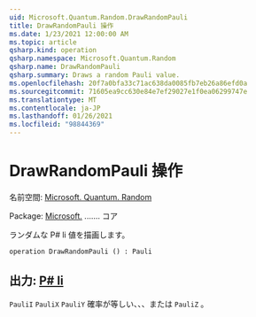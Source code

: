 ```yaml
---
uid: Microsoft.Quantum.Random.DrawRandomPauli
title: DrawRandomPauli 操作
ms.date: 1/23/2021 12:00:00 AM
ms.topic: article
qsharp.kind: operation
qsharp.namespace: Microsoft.Quantum.Random
qsharp.name: DrawRandomPauli
qsharp.summary: Draws a random Pauli value.
ms.openlocfilehash: 20f7a0bfa33c71ac638da0085fb7eb26a86efd0a
ms.sourcegitcommit: 71605ea9cc630e84e7ef29027e1f0ea06299747e
ms.translationtype: MT
ms.contentlocale: ja-JP
ms.lasthandoff: 01/26/2021
ms.locfileid: "98844369"
---
```

# <a name="drawrandompauli-operation"></a>DrawRandomPauli 操作

名前空間: [Microsoft. Quantum. Random](xref:Microsoft.Quantum.Random)

Package: [Microsoft.](https://nuget.org/packages/Microsoft.Quantum.QSharp.Core) ....... コア


ランダムな P# li 値を描画します。

```qsharp
operation DrawRandomPauli () : Pauli
```


## <a name="output--pauli"></a>出力: [P# li](xref:microsoft.quantum.lang-ref.pauli)

`PauliI` `PauliX` `PauliY` 確率が等しい、、、または `PauliZ` 。